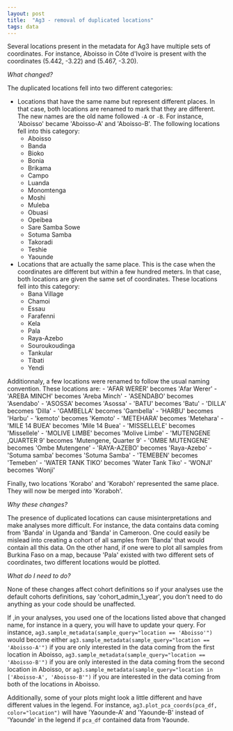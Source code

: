 ```yaml
---
layout: post
title:  "Ag3 - removal of duplicated locations"
tags: data
---
```


Several locations present in the metadata for Ag3 have multiple sets of coordinates. For instance, Aboisso in Côte d'Ivoire is present with the coordinates (5.442, -3.22) and (5.467, -3.20).

*What changed?*

The duplicated locations fell into two different categories:

- Locations that have the same name but represent different places. In that case, both locations are renamed to mark that they are different. The new names are the old name followed `-A` or `-B`. For instance, 'Aboisso' became 'Aboisso-A' and 'Aboisso-B'. The following locations fell into this category:
	- Aboisso
	- Banda
	- Bioko
	- Bonia
	- Brikama
	- Campo
	- Luanda
	- Monomtenga
	- Moshi
	- Muleba
	- Obuasi
	- Opeibea
	- Sare Samba Sowe
	- Sotuma Samba
	- Takoradi
	- Teshie
	- Yaounde
- Locations that are actually the same place. This is the case when the coordinates are different but within a few hundred meters. In that case, both locations are given the same set of coordinates. These locations fell into this category:
	- Bana Village
	- Chamoi
	- Essau
	- Farafenni
	- Kela
	- Pala
	- Raya-Azebo
	- Souroukoudinga
	- Tankular
	- Tibati
	- Yendi

Additionnaly, a few locations were renamed to follow the usual naming convention. These locations are:
	- 'AFAR WERER' becomes 'Afar Werer'
	- 'AREBA MINCH' becomes 'Areba Minch'
	- 'ASENDABO' becomes 'Asendabo'
	- 'ASOSSA' becomes 'Asossa'
	- 'BATU' becomes 'Batu'
	- 'DILLA' becomes 'Dilla'
	- 'GAMBELLA' becomes 'Gambella'
	- 'HARBU' becomes 'Harbu'
	- 'kemoto' becomes 'Kemoto'
	- 'METEHARA' becomes 'Metehara'
	- 'MILE 14 BUEA' becomes 'Mile 14 Buea'
	- 'MISSELLELE' becomes 'Missellele'
	- 'MOLIVE LIMBE' becomes 'Molive Limbe'
	- 'MUTENGENE ,QUARTER 9' becomes 'Mutengene, Quarter 9'
	- 'OMBE MUTENGENE' becomes 'Ombe Mutengene'
	- 'RAYA-AZEBO' becomes 'Raya-Azebo'
	- 'Sotuma samba' becomes 'Sotuma Samba'
	- 'TEMEBEN' becomes 'Temeben'
	- 'WATER TANK TIKO' becomes 'Water Tank Tiko'
	- 'WONJI' becomes 'Wonji' 

Finally, two locations 'Korabo' and 'Koraboh' represented the same place. They will now be merged into 'Koraboh'.

*Why these changes?*

The presence of duplicated locations can cause misinterpretations and make analyses more difficult. For instance, the data contains data coming from 'Banda' in Uganda and 'Banda' in Cameroon. One could easily be mislead into creating a cohort of all samples from 'Banda' that would contain all this data. On the other hand, if one were to plot all samples from Burkina Faso on a map, because 'Pala' existed with two different sets of coordinates, two different locations would be plotted. 

*What do I need to do?*

None of these changes affect cohort definitions so if your analyses use the default cohorts definitions, say 'cohort_admin_1_year', you don't need to do anything as your code should be unaffected. 

If ,in your analyses, you used one of the locations listed above that changed name, for instance in a query, you will have to update your query. For instance, `ag3.sample_metadata(sample_query="location == 'Aboisso'")` would become either `ag3.sample_metadata(sample_query="location == 'Aboisso-A'")` if you are only interested in the data coming from the first location in Aboisso, `ag3.sample_metadata(sample_query="location == 'Aboisso-B'")` if you are only interested in the data coming from the second location in Aboisso, or `ag3.sample_metadata(sample_query="location in ['Aboisso-A', 'Aboisso-B'")` if you are interested in the data coming from both of the locations in Aboisso.

Additionally, some of your plots might look a little different and have different values in the legend. For instance, `ag3.plot_pca_coords(pca_df, color="location")` will have 'Yaounde-A' and 'Yaounde-B' instead of 'Yaounde' in the legend if `pca_df` contained data from Yaounde.
